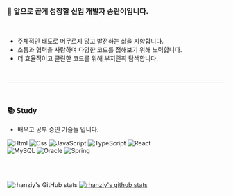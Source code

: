 <br>

### 🐞 앞으로 곧게 성장할 신입 개발자 송란이입니다.
<br>

- 주체적인 태도로 머무르지 않고 발전하는 삶을 지향합니다.
- 소통과 협력을 사랑하며 다양한 코드를 접해보기 위해 노력합니다.
- 더 효율적이고 클린한 코드를 위해 부지런히 탐색합니다.
<br>

---

<br>

### 📚 Study
+ 배우고 공부 중인 기술들 입니다.

<img alt="Html" src ="https://img.shields.io/badge/HTML5-E34F26.svg?&style=for-the-badge&logo=HTML5&logoColor=white"/> <img alt="Css" src ="https://img.shields.io/badge/CSS3-1572B6.svg?&style=for-the-badge&logo=CSS3&logoColor=white"/> <img alt="JavaScript" src ="https://img.shields.io/badge/JavaScriipt-F7DF1E.svg?&style=for-the-badge&logo=JavaScript&logoColor=black"/> <img alt="TypeScript" src ="https://img.shields.io/badge/TypeScriipt-3178C6.svg?&style=for-the-badge&logo=TypeScript&logoColor=black"/> <img alt="React" src ="https://img.shields.io/badge/React-61DAFB.svg?&style=for-the-badge&logo=React&logoColor=black"/> 
<br>
<img alt="MySQL" src ="https://img.shields.io/badge/MySQL-4479A1.svg?&style=for-the-badge&logo=MySQL&logoColor=white"/> <img alt="Oracle" src ="https://img.shields.io/badge/Oracle-F80000.svg?&style=for-the-badge&logo=Oracle&logoColor=black"/> <img alt="Spring" src ="https://img.shields.io/badge/Spring-6DB33F.svg?&style=for-the-badge&logo=Spring&logoColor=white"/>

<br>
<br>

![rhanziy's GitHub stats](https://github-readme-stats.vercel.app/api?username=rhanziy&show_icons=true&theme=ayu-mirage)
[![rhanziy's github stats](https://github-readme-stats.vercel.app/api/top-langs/?username=rhanziy&show_icons=true&hide_border=true&title_color=004386&icon_color=004386&layout=Demo)](https://github.com/rhanziy)
